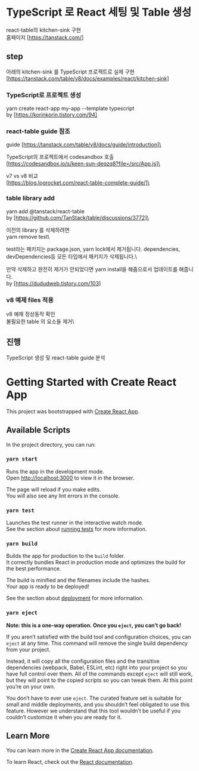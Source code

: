 # TypeScript 로 React 세팅 및 Table 생성

react-table의 kitchen-sink 구현\
홈페이지 [https://tanstack.com/]

## step

아래의 kitchen-sink 를 TypeScript 프로젝트로 실제 구현\
[https://tanstack.com/table/v8/docs/examples/react/kitchen-sink]

### TypeScript로 프로젝트 생성

yarn create react-app my-app --template typescript\
by [https://korinkorin.tistory.com/94]

### react-table guide 참조

guide [https://tanstack.com/table/v8/docs/guide/introduction]\

TypeScript의 프로젝트에서 codesandbox 호출\
[https://codesandbox.io/s/keen-sun-deqzq8?file=/src/App.js]\

v7 vs v8 비교\
[https://blog.logrocket.com/react-table-complete-guide/]\

### table library add

yarn add @tanstack/react-table\
by [https://github.com/TanStack/table/discussions/3772]\

이전의 library 를 삭제하려면\
yarn remove test\

test라는 패키지는 package.json, yarn lock에서 제거됩니다. dependencies, devDependencies등 모든 타입에서 패키지가 삭제됩니다.\

만약 삭제하고 완전히 제거가 안되었다면 yarn install을 해줌으로서 업데이트를 해줍니다.\
by [https://dududweb.tistory.com/103]

### v8 예제 files 적용

v8 예제 정상동작 확인\
불필요한 table 의 요소들 제거\

## 진행

TypeScript 생성 및 react-table guide 분석

# Getting Started with Create React App

This project was bootstrapped with [Create React App](https://github.com/facebook/create-react-app).

## Available Scripts

In the project directory, you can run:

### `yarn start`

Runs the app in the development mode.\
Open [http://localhost:3000](http://localhost:3000) to view it in the browser.

The page will reload if you make edits.\
You will also see any lint errors in the console.

### `yarn test`

Launches the test runner in the interactive watch mode.\
See the section about [running tests](https://facebook.github.io/create-react-app/docs/running-tests) for more information.

### `yarn build`

Builds the app for production to the `build` folder.\
It correctly bundles React in production mode and optimizes the build for the best performance.

The build is minified and the filenames include the hashes.\
Your app is ready to be deployed!

See the section about [deployment](https://facebook.github.io/create-react-app/docs/deployment) for more information.

### `yarn eject`

**Note: this is a one-way operation. Once you `eject`, you can’t go back!**

If you aren’t satisfied with the build tool and configuration choices, you can `eject` at any time. This command will remove the single build dependency from your project.

Instead, it will copy all the configuration files and the transitive dependencies (webpack, Babel, ESLint, etc) right into your project so you have full control over them. All of the commands except `eject` will still work, but they will point to the copied scripts so you can tweak them. At this point you’re on your own.

You don’t have to ever use `eject`. The curated feature set is suitable for small and middle deployments, and you shouldn’t feel obligated to use this feature. However we understand that this tool wouldn’t be useful if you couldn’t customize it when you are ready for it.

## Learn More

You can learn more in the [Create React App documentation](https://facebook.github.io/create-react-app/docs/getting-started).

To learn React, check out the [React documentation](https://reactjs.org/).
